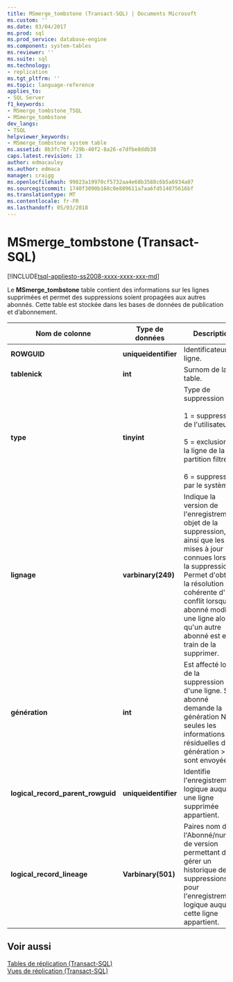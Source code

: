 ```yaml
---
title: MSmerge_tombstone (Transact-SQL) | Documents Microsoft
ms.custom: ''
ms.date: 03/04/2017
ms.prod: sql
ms.prod_service: database-engine
ms.component: system-tables
ms.reviewer: ''
ms.suite: sql
ms.technology:
- replication
ms.tgt_pltfrm: ''
ms.topic: language-reference
applies_to:
- SQL Server
f1_keywords:
- MSmerge_tombstone_TSQL
- MSmerge_tombstone
dev_langs:
- TSQL
helpviewer_keywords:
- MSmerge_tombstone system table
ms.assetid: 8b3fc7bf-729b-40f2-8a26-e7dfbe8ddb38
caps.latest.revision: 13
author: edmacauley
ms.author: edmaca
manager: craigg
ms.openlocfilehash: 99823a19970cf5732aa4e68b3588c6b5a6934a07
ms.sourcegitcommit: 1740f3090b168c0e809611a7aa6fd514075616bf
ms.translationtype: MT
ms.contentlocale: fr-FR
ms.lasthandoff: 05/03/2018
---
```

# <a name="msmergetombstone-transact-sql"></a>MSmerge_tombstone (Transact-SQL)
[!INCLUDE[tsql-appliesto-ss2008-xxxx-xxxx-xxx-md](../../includes/tsql-appliesto-ss2008-xxxx-xxxx-xxx-md.md)]

  Le **MSmerge_tombstone** table contient des informations sur les lignes supprimées et permet des suppressions soient propagées aux autres abonnés. Cette table est stockée dans les bases de données de publication et d’abonnement.  
  
|Nom de colonne|Type de données| Description|  
|-----------------|---------------|-----------------|  
|**ROWGUID**|**uniqueidentifier**|Identificateur de ligne.|  
|**tablenick**|**int**|Surnom de la table.|  
|**type**|**tinyint**|Type de suppression :<br /><br /> 1 = suppression de l'utilisateur<br /><br /> 5 = exclusion de la ligne de la partition filtrée<br /><br /> 6 = suppression par le système|  
|**lignage**|**varbinary(249)**|Indique la version de l'enregistrement objet de la suppression, ainsi que les mises à jour connues lors de la suppression. Permet d'obtenir la résolution cohérente d'un conflit lorsqu'un abonné modifie une ligne alors qu'un autre abonné est en train de la supprimer.|  
|**génération**|**int**|Est affecté lors de la suppression d'une ligne. Si un abonné demande la génération N, seules les informations résiduelles de génération >= N sont envoyées.|  
|**logical_record_parent_rowguid**|**uniqueidentifier**|Identifie l'enregistrement logique auquel une ligne supprimée appartient.|  
|**logical_record_lineage**|**Varbinary(501)**|Paires nom de l'Abonné/numéro de version permettant de gérer un historique des suppressions pour l'enregistrement logique auquel cette ligne appartient.|  
  
## <a name="see-also"></a>Voir aussi  
 [Tables de réplication &#40;Transact-SQL&#41;](../../relational-databases/system-tables/replication-tables-transact-sql.md)   
 [Vues de réplication &#40;Transact-SQL&#41;](../../relational-databases/system-views/replication-views-transact-sql.md)  
  
  
